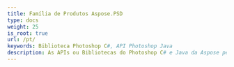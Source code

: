 ```yaml
---
title: Família de Produtos Aspose.PSD
type: docs
weight: 25
is_root: true
url: /pt/
keywords: Biblioteca Photoshop C#, API Photoshop Java
description: As APIs ou Bibliotecas do Photoshop C# e Java da Aspose permitem uma extensa manipulação de formatos de arquivo PSD. Os produtos não exigem a instalação do Adobe Photoshop e suportam os formatos de arquivo PSD e PSB para carregamento, manipulação e conversão em vários formatos de arquivo raster, como TIFF, JPEG, JPEG2000, PNG, GIF e BMP.
---
```

